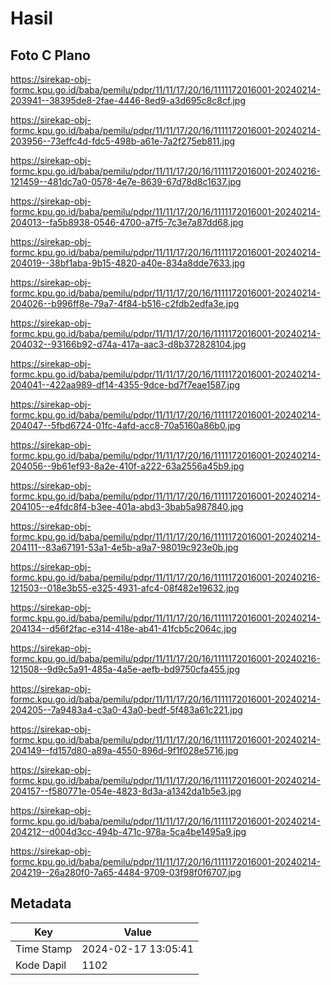 # Hasil

## Foto C Plano

https://sirekap-obj-formc.kpu.go.id/baba/pemilu/pdpr/11/11/17/20/16/1111172016001-20240214-203941--38395de8-2fae-4446-8ed9-a3d695c8c8cf.jpg

https://sirekap-obj-formc.kpu.go.id/baba/pemilu/pdpr/11/11/17/20/16/1111172016001-20240214-203956--73effc4d-fdc5-498b-a61e-7a2f275eb811.jpg

https://sirekap-obj-formc.kpu.go.id/baba/pemilu/pdpr/11/11/17/20/16/1111172016001-20240216-121459--481dc7a0-0578-4e7e-8639-67d78d8c1637.jpg

https://sirekap-obj-formc.kpu.go.id/baba/pemilu/pdpr/11/11/17/20/16/1111172016001-20240214-204013--fa5b8938-0546-4700-a7f5-7c3e7a87dd68.jpg

https://sirekap-obj-formc.kpu.go.id/baba/pemilu/pdpr/11/11/17/20/16/1111172016001-20240214-204019--38bf1aba-9b15-4820-a40e-834a8dde7633.jpg

https://sirekap-obj-formc.kpu.go.id/baba/pemilu/pdpr/11/11/17/20/16/1111172016001-20240214-204026--b996ff8e-79a7-4f84-b516-c2fdb2edfa3e.jpg

https://sirekap-obj-formc.kpu.go.id/baba/pemilu/pdpr/11/11/17/20/16/1111172016001-20240214-204032--93166b92-d74a-417a-aac3-d8b372828104.jpg

https://sirekap-obj-formc.kpu.go.id/baba/pemilu/pdpr/11/11/17/20/16/1111172016001-20240214-204041--422aa989-df14-4355-9dce-bd7f7eae1587.jpg

https://sirekap-obj-formc.kpu.go.id/baba/pemilu/pdpr/11/11/17/20/16/1111172016001-20240214-204047--5fbd6724-01fc-4afd-acc8-70a5160a86b0.jpg

https://sirekap-obj-formc.kpu.go.id/baba/pemilu/pdpr/11/11/17/20/16/1111172016001-20240214-204056--9b61ef93-8a2e-410f-a222-63a2556a45b9.jpg

https://sirekap-obj-formc.kpu.go.id/baba/pemilu/pdpr/11/11/17/20/16/1111172016001-20240214-204105--e4fdc8f4-b3ee-401a-abd3-3bab5a987840.jpg

https://sirekap-obj-formc.kpu.go.id/baba/pemilu/pdpr/11/11/17/20/16/1111172016001-20240214-204111--83a67191-53a1-4e5b-a9a7-98019c923e0b.jpg

https://sirekap-obj-formc.kpu.go.id/baba/pemilu/pdpr/11/11/17/20/16/1111172016001-20240216-121503--018e3b55-e325-4931-afc4-08f482e19632.jpg

https://sirekap-obj-formc.kpu.go.id/baba/pemilu/pdpr/11/11/17/20/16/1111172016001-20240214-204134--d56f2fac-e314-418e-ab41-41fcb5c2064c.jpg

https://sirekap-obj-formc.kpu.go.id/baba/pemilu/pdpr/11/11/17/20/16/1111172016001-20240216-121508--9d9c5a91-485a-4a5e-aefb-bd9750cfa455.jpg

https://sirekap-obj-formc.kpu.go.id/baba/pemilu/pdpr/11/11/17/20/16/1111172016001-20240214-204205--7a9483a4-c3a0-43a0-bedf-5f483a61c221.jpg

https://sirekap-obj-formc.kpu.go.id/baba/pemilu/pdpr/11/11/17/20/16/1111172016001-20240214-204149--fd157d80-a89a-4550-896d-9f1f028e5716.jpg

https://sirekap-obj-formc.kpu.go.id/baba/pemilu/pdpr/11/11/17/20/16/1111172016001-20240214-204157--f580771e-054e-4823-8d3a-a1342da1b5e3.jpg

https://sirekap-obj-formc.kpu.go.id/baba/pemilu/pdpr/11/11/17/20/16/1111172016001-20240214-204212--d004d3cc-494b-471c-978a-5ca4be1495a9.jpg

https://sirekap-obj-formc.kpu.go.id/baba/pemilu/pdpr/11/11/17/20/16/1111172016001-20240214-204219--26a280f0-7a65-4484-9709-03f98f0f6707.jpg


## Metadata

| Key        | Value               |
| ---------- | ------------------- |
| Time Stamp | 2024-02-17 13:05:41 |
| Kode Dapil | 1102                |



